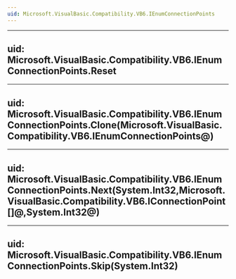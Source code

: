 ```yaml
---
uid: Microsoft.VisualBasic.Compatibility.VB6.IEnumConnectionPoints
---
```


---
uid: Microsoft.VisualBasic.Compatibility.VB6.IEnumConnectionPoints.Reset
---

---
uid: Microsoft.VisualBasic.Compatibility.VB6.IEnumConnectionPoints.Clone(Microsoft.VisualBasic.Compatibility.VB6.IEnumConnectionPoints@)
---

---
uid: Microsoft.VisualBasic.Compatibility.VB6.IEnumConnectionPoints.Next(System.Int32,Microsoft.VisualBasic.Compatibility.VB6.IConnectionPoint[]@,System.Int32@)
---

---
uid: Microsoft.VisualBasic.Compatibility.VB6.IEnumConnectionPoints.Skip(System.Int32)
---
